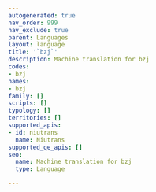 ```yaml
---
autogenerated: true
nav_order: 999
nav_exclude: true
parent: Languages
layout: language
title: '`bzj`'
description: Machine translation for bzj
codes:
- bzj
names:
- bzj
family: []
scripts: []
typology: []
territories: []
supported_apis:
- id: niutrans
  name: Niutrans
supported_qe_apis: []
seo:
  name: Machine translation for bzj
  type: Language

---
```


